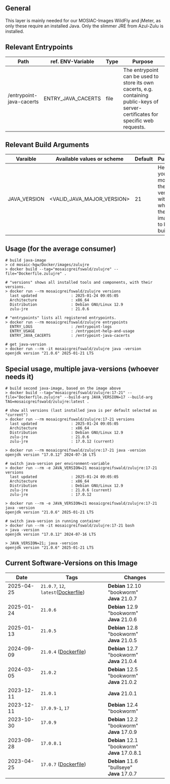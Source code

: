 ## General
This layer is mainly needed for our MOSIAC-Images WildFly and jMeter, as only these require an installed Java.
Only the slimmer JRE from Azul-Zulu is installed.


## Relevant Entrypoints
| Path                     | ref. ENV-Variable  | Type | Purpose                                                                                                                            |
|--------------------------|--------------------|------|------------------------------------------------------------------------------------------------------------------------------------|
| /entrypoint-java-cacerts | ENTRY_JAVA_CACERTS | file | The entrypoint can be used to store its own cacerts, e.g. containing public-keys of server-certificates for specific web requests. |


## Relevant Build Arguments
| Varaible     | Available values or scheme   | Default | Purpose                                                                   |
|--------------|------------------------------|---------|---------------------------------------------------------------------------|
| JAVA_VERSION | \<VALID_JAVA_MAJOR_VERSION\> | 21      | Here you can modify the java version with which the image is to be built. |


## Usage (for the average consumer)
```shell
# build java-image
> cd mosaic-hgw/Docker/images/zulujre
> docker build --tag="mosaicgreifswald/zulujre" --file="Dockerfile.zulujre" .

# "versions" shows all installed tools and components, with their versions.
> docker run --rm mosaicgreifswald/zulujre versions
  last updated               : 2025-01-24 09:05:05
  Architecture               : x86_64
  Distribution               : Debian GNU/Linux 12.9
  zulu-jre                   : 21.0.6
  
# "entrypoints" lists all registered entrypoints.
> docker run --rm mosaicgreifswald/zulujre entrypoints
  ENTRY_LOGS                 : /entrypoint-logs
  ENTRY_USAGE                : /entrypoint-help-and-usage
  ENTRY_JAVA_CACERTS         : /entrypoint-java-cacerts

# get java-version
> docker run --rm -it mosaicgreifswald/zulujre java -version
openjdk version "21.0.6" 2025-01-21 LTS
```

## Special usage, multiple java-versions (whoever needs it)
```shell
# build second java-image, based on the image above
> docker build --tag="mosaicgreifswald/zulujre:17-21" --file="Dockerfile.zulujre" --build-arg JAVA_VERSION=17 --build-arg TAG=mosaicgreifswald/zulujre:latest .

# show all versions (last installed java is per default selected as "current") 
> docker run --rm mosaicgreifswald/zulujre:17-21 versions
  last updated               : 2025-01-24 09:05:05
  Architecture               : x86_64
  Distribution               : Debian GNU/Linux 12.9
  zulu-jre                   : 21.0.6
  zulu-jre                   : 17.0.12 (current)

> docker run --rm mosaicgreifswald/zulujre:17-21 java -version
openjdk version "17.0.12" 2024-07-16 LTS

# switch java-version per environment-variable
> docker run --rm -e JAVA_VERSION=21 mosaicgreifswald/zulujre:17-21 versions
  last updated               : 2025-01-24 09:05:05
  Architecture               : x86_64
  Distribution               : Debian GNU/Linux 12.9
  zulu-jre                   : 21.0.6 (current)
  zulu-jre                   : 17.0.12

> docker run --rm -e JAVA_VERSION=21 mosaicgreifswald/zulujre:17-21 java -version
openjdk version "21.0.6" 2025-01-21 LTS

# switch java-version in running container
> docker run --rm -it mosaicgreifswald/zulujre:17-21 bash
> java -version
openjdk version "17.0.12" 2024-07-16 LTS

> JAVA_VERSION=21; java -version
openjdk version "21.0.6" 2025-01-21 LTS
```

## Current Software-Versions on this Image
| Date               | Tags                                                                                                                                                                | Changes                                         |
|--------------------|---------------------------------------------------------------------------------------------------------------------------------------------------------------------|-------------------------------------------------|
| 2025-04-25<br><br> | `21.0.7`, `12`, `latest`([Dockerfile](https://github.com/mosaic-hgw/Docker/blob/5a4e7537aa5a67634c13662101f5f6ca44ac30d2/image/zulujre/Dockerfile.zulujre))<br><br> | **Debian** 12.10 "bookworm"<br>**Java** 21.0.7  |
| 2025-01-24<br><br> | `21.0.6` <br><br>                                                                                                                                                   | **Debian** 12.9 "bookworm"<br>**Java** 21.0.6   |
| 2025-01-13<br><br> | `21.0.5`<br><br>                                                                                                                                                    | **Debian** 12.8 "bookworm"<br>**Java** 21.0.5   |
| 2024-09-09<br><br> | `21.0.4` ([Dockerfile](https://github.com/mosaic-hgw/Docker/blob/081d44affc8e3048c38689d3e2780ad777b915f5/image/zulujre/Dockerfile.zulujre))<br><br>                | **Debian** 12.7 "bookworm"<br>**Java** 21.0.4   |
| 2024-03-05<br><br> | `21.0.2`<br><br>                                                                                                                                                    | **Debian** 12.5 "bookworm"<br>**Java** 21.0.2   |
| 2023-12-11         | `21.0.1`                                                                                                                                                            | **Java** 21.0.1                                 |
| 2023-12-11         | `17.0.9-1`, `17`                                                                                                                                                    | **Debian** 12.4 "bookworm"                      |
| 2023-10-30<br><br> | `17.0.9`<br><br>                                                                                                                                                    | **Debian** 12.2 "bookworm"<br>**Java** 17.0.9   |
| 2023-09-28<br><br> | `17.0.8.1`<br><br>                                                                                                                                                  | **Debian** 12.1 "bookworm"<br>**Java** 17.0.8.1 |
| 2023-04-25<br><br> | `17.0.7` ([Dockerfile](https://github.com/mosaic-hgw/Docker/blob/3441209dd6b8ef2892a6e264ad58898c805e0114/image/java/Dockerfile.jre.zulu))<br><br>                  | **Debian** 11.6 "bullseye"<br>**Java** 17.0.7   |

